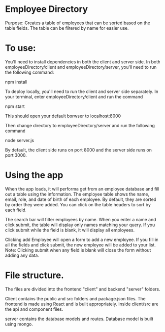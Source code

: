 # Employee Directory
Purpose: Creates a table of employees that can be sorted based on the table fields. The table can be filtered by name for easier use.

# To use:
You'll need to install dependencies in both the client and server side. In both employeeDirectory/client and employeeDirectory/server, you'll need to run the following command:

npm install

To deploy locally, you'll need to run the client and server side separately. In your terminal, enter employeeDirectory/client and run the command

npm start

This should open your default borwser to localhost:8000

Then change directory to employeeDirectory/server and run the following command

node server.js

By default, the client side runs on port 8000 and the server side runs on port 3000.

# Using the app
When the app loads, it will performa get from an employee database and fill out a table using the information.
The employee table shows the name, email, role, and date of birth of each employee. By default, they are sorted by order they were added. You can click on the table headers to sort by each field.

The search bar will filter employees by name. When you enter a name and click submit, the table will display only names matching your query. If you click submit while the field is blank, it will display all employees.

Clicking add Employee will open a form to add a new employee. If you fill in all the fields and click submit, the new employee will be added to your list.
Note: Clicking submit when any field is blank will close the form without adding any data.

# File structure.
The files are divided into the frontend "client" and backend "server" folders.

Client contains the public and src folders and package.json files.
The frontend is made using React and is built appropriately. Inside client/src are the api and component files.

server contains the database models and routes. Database model is built using mongo.

